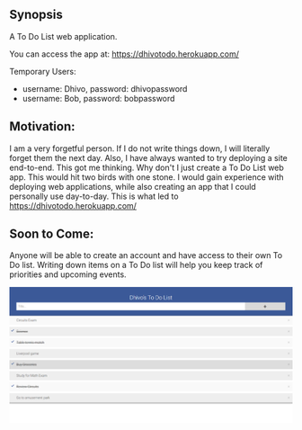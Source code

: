## Synopsis

A To Do List web application.

You can access the app at:
https://dhivotodo.herokuapp.com/

Temporary Users:
- username: Dhivo, password: dhivopassword
- username: Bob, password: bobpassword

## Motivation:
I am a very forgetful person. If I do not write things down, I will literally forget them the next day. 
Also, I have always wanted to try deploying a site end-to-end. This got me thinking. Why don't I just create a To Do List web app.
This would hit two birds with one stone. I would gain experience with deploying web applications, while also creating an app that I
could personally use day-to-day.
This is what led to https://dhivotodo.herokuapp.com/

## Soon to Come:
Anyone will be able to create an account and have access to their own To Do list. 
Writing down items on a To Do list will help you keep track of priorities and upcoming events. 

![Alt text](images/ToDoListApp.png?raw=true "Title")



